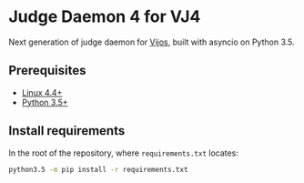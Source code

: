 # Judge Daemon 4 for VJ4

Next generation of judge daemon for [Vijos](https://vijos.org), built with asyncio on Python 3.5.

## Prerequisites

* [Linux 4.4+](https://www.kernel.org/)
* [Python 3.5+](https://www.python.org/downloads/)

## Install requirements

In the root of the repository, where `requirements.txt` locates:

```bash
python3.5 -m pip install -r requirements.txt
```

